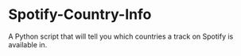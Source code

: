 # Spotify-Country-Info
A Python script that will tell you which countries a track on Spotify is available in.
